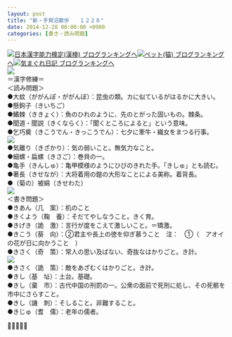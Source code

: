 ```yaml
---
layout: post
title: "新・手賀沼散歩　　１２２８"
date: 2014-12-28 00:00:00 +0900
categories: [書き・読み問題]
---
```


[![](/syuusyuu9701/assets/images/新・手賀沼散歩-１２２８-br_c_3028_1.gif)](http://blog.with2.net/link.php?1659096:3028 "日本漢字能力検定(漢検) ブログランキングへ")[日本漢字能力検定(漢検) ブログランキングへ](http://blog.with2.net/link.php?1659096:3028)[![](/syuusyuu9701/assets/images/新・手賀沼散歩-１２２８-br_c_1348_1.gif)](http://blog.with2.net/link.php?1659096:1348 "ペット(猫) ブログランキングへ")[ペット(猫) ブログランキングへ](http://blog.with2.net/link.php?1659096:1348)[![](/syuusyuu9701/assets/images/新・手賀沼散歩-１２２８-br_c_9257_1.gif)](http://blog.with2.net/link.php?1659096:9257 "気まぐれ日記 ブログランキングへ")[気まぐれ日記 ブログランキングへ](http://blog.with2.net/link.php?1659096:9257)  
![](/syuusyuu9701/assets/images/新・手賀沼散歩-１２２８-d867f41344ec78e8f4caec60163f664b.jpg)  
＝漢字修練＝  
＜読み問題＞  
●大蚊（ががんぽ・ががんぼ）：昆虫の類。カに似ているがはるかに大きい。  
●懸鉤子（きいちご）  
●鰭棘（ききょく）：魚のひれのように、先のとがった固いもの。棘条。  
●聞道・聞説（きくならく）：「聞くところによると」という意味。  
●乞巧奠（きこうでん・きっこうでん）：七夕に牽牛・織女をまつる行事。  
![](/syuusyuu9701/assets/images/新・手賀沼散歩-１２２８-a8457fd21f4665a434ad137b651382e7.jpg)  
●気離り（きざかり）：気の弱いこと。無気力なこと。  
●細螺・扁螺（きさご）：巻貝の一。  
●亀手（きんしゅ）：亀甲模様のようにひびのきれた手。「きしゅ」とも読む。  
●著長（きせなが）：大将着用の鎧の大形なことによる美称。着背長。  
●（菊の）被綿（きせわた）  
![](/syuusyuu9701/assets/images/新・手賀沼散歩-１２２８-37ca8dc143727de55c6400623f1a6984.jpg)  
＜書き問題＞  
●きあん（几　案）：机のこと  
●きくよう（鞠　養）：そだてやしなうこと。きく育。  
●きげき（詭　激）：言行が度をこえて激しいこと。＝矯激。  
●きこう（葵　向）：②君主や長上の徳を仰ぎ慕うこと　注：　①（　アオイの花が日に向かうこと　）  
●きさく（奇　策）：常人の思い及ばない、奇抜なはかりごと。き計。  
![](/syuusyuu9701/assets/images/新・手賀沼散歩-１２２８-ec3015fa2d86163ebac829d3189aa23d.jpg)  
●きさく（詭　策）：敵をあざむくはかりごと。き計。  
●きし（基　址）：土台。基礎。  
●きし（棄　市）：古代中国の刑罰の一。公衆の面前で死刑に処し、その死骸を市中にさらすこと。  
●きし（譏　刺）：そしること。非難すること。  
●きじゅ（耆　儒）：老年の儒者。  
  
👋👋👋👋👋  
  